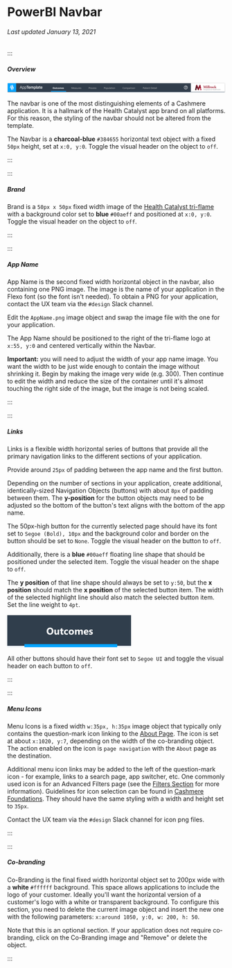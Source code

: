 # PowerBI Navbar

###### Last updated January 13, 2021

:::

##### Overview

![Navbar Example](./assets/analytics/powerbi/pbi-navbar.png "Navbar Example")

The navbar is one of the most distinguishing elements of a Cashmere application.
It is a hallmark of the Health Catalyst app brand on all platforms.
For this reason, the styling of the navbar should not be altered from the template.

The Navbar is a **charcoal-blue** `#384655` horizontal text object with a fixed `50px` height, set at `x:0, y:0`. Toggle the visual header on the object to `off`. 

:::

:::

##### Brand

Brand is a `50px x 50px` fixed width image of the [Health Catalyst tri-flame](/foundations/logo) with a background color set to **blue** `#00aeff` and positioned at `x:0, y:0`. Toggle the visual header on the object to `off`.

:::

:::

##### App Name

App Name is the second fixed width horizontal object in the navbar, also containing one PNG image.
The image is the name of your application in the Flexo font (so the font isn't needed).
To obtain a PNG for your application, contact the UX team via the `#design` Slack channel.

Edit the `AppName.png` image object and swap the image file with the one for your application.

The App Name should be positioned to the right of the tri-flame logo at `x:55, y:0` and centered vertically within the Navbar. 

**Important:** you will need to adjust the width of your app name image.
You want the width to be just wide enough to contain the image without shrinking it.
Begin by making the image very wide (e.g. 300).
Then continue to edit the width and reduce the size of the container until it's almost touching the right side of the image, but the image is not being scaled.

:::

:::

##### Links

Links is a flexible width horizontal series of buttons that provide all the primary navigation links to the different sections of your application.

Provide around `25px` of padding between the app name and the first button.

Depending on the number of sections in your application, create additional, identically-sized Navigation Objects (buttons) with about `8px` of padding between them. The **y-position** for the button objects may need to be adjusted so the bottom of the button's text aligns with the bottom of the app name.

The 50px-high button for the currently selected page should have its font set to `Segoe (Bold), 10px` and the background color and border on the button should be set to `None`. Toggle the visual header on the button to `off`.


Additionally, there is a **blue** `#00aeff` floating line shape that should be positioned under the selected item. Toggle the visual header on the shape to `off`.

The **y position** of that line shape should always be set to `y:50`, but the **x position** should match the **x position** of the selected button item.
The width of the selected highlight line should also match the selected button item. Set the line weight to `4pt`. 

![Selected Link](./assets/analytics/powerbi/pbi-selected-link.png "Selected link")

All other buttons should have their font set to `Segoe UI` and toggle the visual header on each button to `off`.

:::

:::

##### Menu Icons

Menu Icons is a fixed width `w:35px, h:35px` image object that typically only contains the question-mark icon linking to the [About Page](/analytics/powerbi-about).
The icon is set at about `x:1020, y:7`, depending on the width of the co-branding object. The action enabled on the icon is `page navigation` with the `About` page as the destination.

Additional menu icon links may be added to the left of the question-mark icon - for example, links to a search page, app switcher, etc.
One commonly used icon is for an Advanced Filters page (see the [Filters Section](/analytics/powerbi-filters) for more information).
Guidelines for icon selection can be found in [Cashmere Foundations](/foundations/icons).
They should have the same styling with a width and height set to `35px`.

Contact the UX team via the `#design` Slack channel for icon png files.

:::

:::

##### Co-branding

Co-Branding is the final fixed width horizontal object set to 200px wide with a **white** `#ffffff` background.
This space allows applications to include the logo of your customer.
Ideally you'll want the horizontal version of a customer's logo with a white or transparent background.
To configure this section, you need to delete the current image object and insert the new one with the following parameters: `x:around 1050, y:0, w: 200, h: 50`. 

Note that this is an optional section.
If your application does not require co-branding, click on the Co-Branding image and "Remove" or delete the object.

:::
